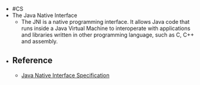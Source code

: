 - #CS
- The Java Native Interface
	- The JNI is a native programming interface. It allows Java code that runs inside a Java Virtual Machine to interoperate with applications and libraries written in other programming language, such as C, C++ and assembly.
- ## Reference
	- [Java Native Interface Specification](https://docs.oracle.com/javase/6/docs/technotes/guides/jni/spec/jniTOC.html)